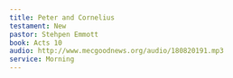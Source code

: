```yaml
---
title: Peter and Cornelius 
testament: New
pastor: Stehpen Emmott
book: Acts 10
audio: http://www.mecgoodnews.org/audio/180820191.mp3
service: Morning
---
```

